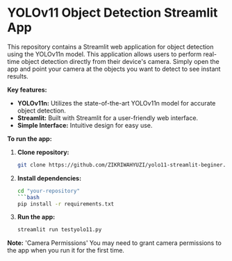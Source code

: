 # YOLOv11 Object Detection Streamlit App
This repository contains a Streamlit web application for object detection using the YOLOv11n model. This application allows users to perform real-time object detection directly from their device's camera. Simply open the app and point your camera at the objects you want to detect to see instant results.

**Key features:**
* **YOLOv11n:** Utilizes the state-of-the-art YOLOv11n model for accurate object detection.
* **Streamlit:** Built with Streamlit for a user-friendly web interface.
* **Simple Interface:** Intuitive design for easy use.

**To run the app:**
1. **Clone repository:**
   ```bash
   git clone https://github.com/ZIKRIWAHYUZI/yolo11-streamlit-beginer.git
2. **Install dependencies:**
   ```bash
   cd "your-repository"
   ```bash
   pip install -r requirements.txt
4. **Run the app:**
   ```bash
   streamlit run testyolo11.py
   
**Note:**
'Camera Permissions'
You may need to grant camera permissions to the app when you run it for the first time.
